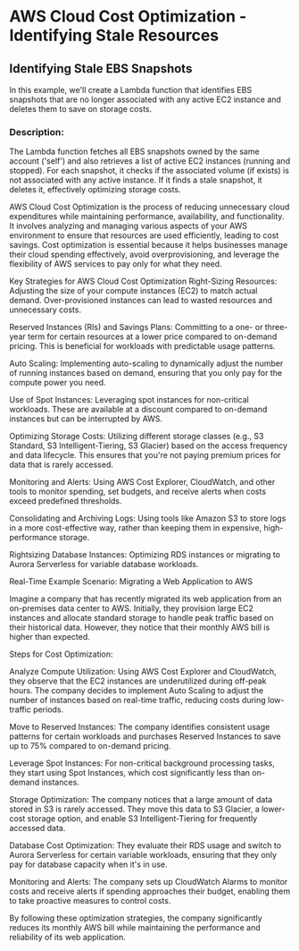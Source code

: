 # AWS Cloud Cost Optimization - Identifying Stale Resources

## Identifying Stale EBS Snapshots

In this example, we'll create a Lambda function that identifies EBS snapshots that are no longer associated with any active EC2 instance and deletes them to save on storage costs.

### Description:

The Lambda function fetches all EBS snapshots owned by the same account ('self') and also retrieves a list of active EC2 instances (running and stopped). For each snapshot, it checks if the associated volume (if exists) is not associated with any active instance. If it finds a stale snapshot, it deletes it, effectively optimizing storage costs.



AWS Cloud Cost Optimization is the process of reducing unnecessary cloud expenditures while maintaining performance, availability, and functionality. It involves analyzing and managing various aspects of your AWS environment to ensure that resources are used efficiently, leading to cost savings. Cost optimization is essential because it helps businesses manage their cloud spending effectively, avoid overprovisioning, and leverage the flexibility of AWS services to pay only for what they need.

Key Strategies for AWS Cloud Cost Optimization
Right-Sizing Resources: Adjusting the size of your compute instances (EC2) to match actual demand. Over-provisioned instances can lead to wasted resources and unnecessary costs.

Reserved Instances (RIs) and Savings Plans: Committing to a one- or three-year term for certain resources at a lower price compared to on-demand pricing. This is beneficial for workloads with predictable usage patterns.

Auto Scaling: Implementing auto-scaling to dynamically adjust the number of running instances based on demand, ensuring that you only pay for the compute power you need.

Use of Spot Instances: Leveraging spot instances for non-critical workloads. These are available at a discount compared to on-demand instances but can be interrupted by AWS.

Optimizing Storage Costs: Utilizing different storage classes (e.g., S3 Standard, S3 Intelligent-Tiering, S3 Glacier) based on the access frequency and data lifecycle. This ensures that you're not paying premium prices for data that is rarely accessed.

Monitoring and Alerts: Using AWS Cost Explorer, CloudWatch, and other tools to monitor spending, set budgets, and receive alerts when costs exceed predefined thresholds.

Consolidating and Archiving Logs: Using tools like Amazon S3 to store logs in a more cost-effective way, rather than keeping them in expensive, high-performance storage.

Rightsizing Database Instances: Optimizing RDS instances or migrating to Aurora Serverless for variable database workloads.

Real-Time Example
Scenario: Migrating a Web Application to AWS

Imagine a company that has recently migrated its web application from an on-premises data center to AWS. Initially, they provision large EC2 instances and allocate standard storage to handle peak traffic based on their historical data. However, they notice that their monthly AWS bill is higher than expected.

Steps for Cost Optimization:

Analyze Compute Utilization: Using AWS Cost Explorer and CloudWatch, they observe that the EC2 instances are underutilized during off-peak hours. The company decides to implement Auto Scaling to adjust the number of instances based on real-time traffic, reducing costs during low-traffic periods.

Move to Reserved Instances: The company identifies consistent usage patterns for certain workloads and purchases Reserved Instances to save up to 75% compared to on-demand pricing.

Leverage Spot Instances: For non-critical background processing tasks, they start using Spot Instances, which cost significantly less than on-demand instances.

Storage Optimization: The company notices that a large amount of data stored in S3 is rarely accessed. They move this data to S3 Glacier, a lower-cost storage option, and enable S3 Intelligent-Tiering for frequently accessed data.

Database Cost Optimization: They evaluate their RDS usage and switch to Aurora Serverless for certain variable workloads, ensuring that they only pay for database capacity when it's in use.

Monitoring and Alerts: The company sets up CloudWatch Alarms to monitor costs and receive alerts if spending approaches their budget, enabling them to take proactive measures to control costs.

By following these optimization strategies, the company significantly reduces its monthly AWS bill while maintaining the performance and reliability of its web application.






